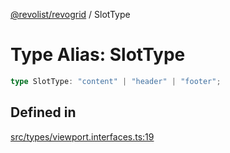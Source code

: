 [@revolist/revogrid](README.md) / SlotType

# Type Alias: SlotType

```ts
type SlotType: "content" | "header" | "footer";
```

## Defined in

[src/types/viewport.interfaces.ts:19](https://github.com/revolist/revogrid/blob/af3362245c6506a51c4b9ff572c0e5ce6908767a/src/types/viewport.interfaces.ts#L19)
